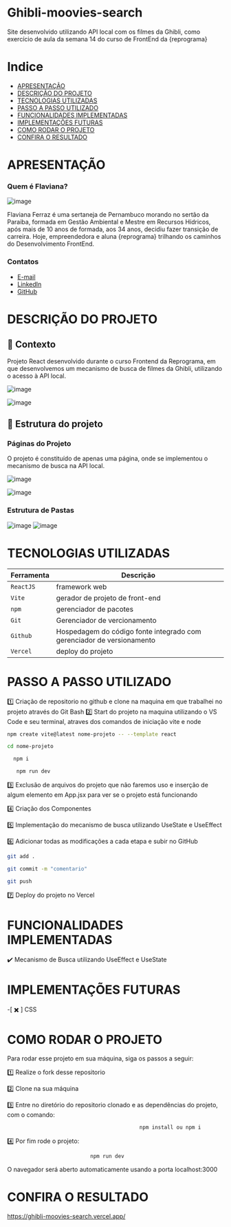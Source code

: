 # Ghibli-moovies-search
Site desenvolvido utilizando API local com os filmes da Ghibli, como exercício de aula da semana 14 do curso de FrontEnd da {reprograma}

# Indice

- [APRESENTAÇÃO](#APRESENTAÇÃO)
- [DESCRIÇÃO DO PROJETO](#Descrição-Do-Projeto)
- [TECNOLOGIAS UTILIZADAS](#Tecnologias-Utilizadas)
- [PASSO A PASSO UTILIZADO](#Passo-A-Passo-Utilizado)
- [FUNCIONALIDADES IMPLEMENTADAS](#Funcionalidades-Implementadas)
- [IMPLEMENTAÇÕES FUTURAS](#Implementações-Futuras)
- [COMO RODAR O PROJETO](#Como-Rodar-O-Projeto)
- [CONFIRA O RESULTADO ](#Confira-O-Resultado)


# APRESENTAÇÃO

### Quem é Flaviana?

![image](https://github.com/FlavianaFXT/ProjetoFinal-reprograma/assets/113718720/1e13d5e7-b1b4-4701-a689-ec293ec77ea1)

Flaviana Ferraz é uma sertaneja de Pernambuco morando no sertão da Paraiba, formada em Gestão Ambiental e Mestre em Recursos Hídricos, após mais de 10 anos de formada, aos 34 anos, decidiu fazer transição de carreira. Hoje, empreendedora e aluna {reprograma} trilhando os caminhos do Desenvolvimento FrontEnd.

### Contatos

- [E-mail](flaviferraz@yahoo.com.br)
- [LinkedIn](https://www.linkedin.com/in/flaviana-ferraz-frontend)
- [GitHub](https://github.com/flavianafxt)


# DESCRIÇÃO DO PROJETO

## 🧠 Contexto

Projeto React desenvolvido durante o curso Frontend da Reprograma, em que desenvolvemos um mecanismo de busca de filmes da Ghibli, utilizando o acesso à API local.


![image](https://github.com/FlavianaFXT/Ghibli-_api/assets/113718720/864177e8-da65-4b2e-8544-06faee1caf3e)

![image](https://github.com/FlavianaFXT/Ghibli-_api/assets/113718720/a391cbbf-6100-408c-ae2e-991e51e9fbd0)


## 🧠 Estrutura do projeto

### Páginas do Projeto

O projeto é constituído de apenas uma página, onde se implementou o mecanismo de busca na API local.

![image](https://github.com/FlavianaFXT/Ghibli-_api/assets/113718720/53693753-0b5d-485a-948e-2a11f1934369)

![image](https://github.com/FlavianaFXT/Ghibli-_api/assets/113718720/bfd7d476-4f56-40d7-8f84-e00e1ec8beab)


### Estrutura de Pastas

![image](https://github.com/FlavianaFXT/Ghibli-_api/assets/113718720/98583c43-0564-4363-9232-788f03f8195c)
![image](https://github.com/FlavianaFXT/Ghibli-_api/assets/113718720/5dbbdf26-f4cc-4ae5-8edd-c5e81ae9f3c3)



# TECNOLOGIAS UTILIZADAS

| Ferramenta | Descrição |
| --- | --- |
| `ReactJS` | framework web|
| `Vite` | gerador de projeto de front-end|
| `npm` | gerenciador de pacotes|
| `Git` | Gerenciador de vercionamento|
| `Github` | Hospedagem do código fonte integrado com gerenciador de versionamento|
| `Vercel` | deploy do projeto|

# PASSO A PASSO UTILIZADO

1️⃣ Criação de repositorio no github e clone na maquina em que trabalhei no projeto através do Git Bash
2️⃣ Start do projeto na maquina utilizando o VS Code e seu terminal, atraves dos comandos de iniciação vite e node
 
  ```bash
  npm create vite@latest nome-projeto -- --template react
  ```
   ```bash
  cd nome-projeto
   ```
  ```bash
    npm i
  ```
  ```bash
     npm run dev
  ```
  
3️⃣ Exclusão de arquivos do projeto que não faremos uso e inserção de algum elemento em App.jsx para ver se o projeto está funcionando

4️⃣ Criação dos Componentes

5️⃣ Implementação do mecanismo de busca utilizando UseState e UseEffect

6️⃣ Adicionar todas as modificações a cada etapa e subir no GitHub
 ```bash
 git add .
 ```
 ```bash
 git commit -m "comentario"
```
 ```bash
 git push
```

7️⃣ Deploy do projeto no Vercel

# FUNCIONALIDADES IMPLEMENTADAS

✔️ Mecanismo de Busca utilizando UseEffect e UseState

#  IMPLEMENTAÇÕES FUTURAS

-[ ✖️ ] CSS

# COMO RODAR O PROJETO

Para rodar esse projeto em sua máquina, siga os passos a seguir:

1️⃣ Realize o fork desse repositorio

2️⃣ Clone na sua máquina

3️⃣ Entre no diretório do repositorio clonado e as dependências do projeto, com o comando:
```bash
                                           npm install ou npm i
```

4️⃣ Por fim rode o projeto:
```bash
                           npm run dev
```

O navegador será aberto automaticamente usando a porta localhost:3000 

  
# CONFIRA O RESULTADO 

https://ghibli-moovies-search.vercel.app/
